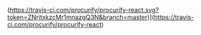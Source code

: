 (https://travis-ci.com/procurify/procurify-react.svg?token=ZNrjtxkzcMr1mnazgQ3N&branch=master)](https://travis-ci.com/procurify/procurify-react)
